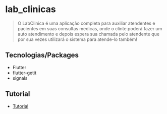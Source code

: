 # lab_clinicas

> O LabClinica é uma aplicação completa para auxiliar atendentes e pacientes em suas consultas medicas, onde o clinte poderá fazer um auto atendimento e depois espera sua chamada pelo atendente que por sua vezes utilizará o sistema para atende-lo também!

## Tecnologias/Packages

- Flutter
- flutter-getit
- signals

## Tutorial

- [Tutorial]()
